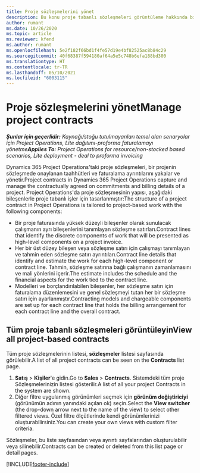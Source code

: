```yaml
---
title: Proje sözleşmelerini yönet
description: Bu konu proje tabanlı sözleşmeleri görüntüleme hakkında bilgi sağlar.
author: rumant
ms.date: 10/26/2020
ms.topic: article
ms.reviewer: kfend
ms.author: rumant
ms.openlocfilehash: 5e2f182f66bd1f4fe57d19e4bf82525ac8b84c29
ms.sourcegitcommit: 40f68387f594180af64a5e5c748b6efa188bd300
ms.translationtype: HT
ms.contentlocale: tr-TR
ms.lasthandoff: 05/10/2021
ms.locfileid: "6003115"
---
```

# <a name="manage-project-contracts"></a><span data-ttu-id="f328b-103">Proje sözleşmelerini yönet</span><span class="sxs-lookup"><span data-stu-id="f328b-103">Manage project contracts</span></span>

<span data-ttu-id="f328b-104">_**Şunlar için geçerlidir:** Kaynağı/stoğu tutulmayanları temel alan senaryolar için Project Operations, Lite dağıtımı-proforma faturalamayı yönetme_</span><span class="sxs-lookup"><span data-stu-id="f328b-104">_**Applies To:** Project Operations for resource/non-stocked based scenarios, Lite deployment - deal to proforma invoicing_</span></span>

<span data-ttu-id="f328b-105">Dynamics 365 Project Operations'taki proje sözleşmeleri, bir projenin sözleşmede onaylanan taahhütleri ve faturalama ayrıntılarını yakalar ve yönetir.</span><span class="sxs-lookup"><span data-stu-id="f328b-105">Project contracts in Dynamics 365 Project Operations capture and manage the contractually agreed on commitments and billing details of a project.</span></span> <span data-ttu-id="f328b-106">Project Operations'da proje sözleşmesinin yapısı, aşağıdaki bileşenlerle proje tabanlı işler için tasarlanmıştır:</span><span class="sxs-lookup"><span data-stu-id="f328b-106">The structure of a project contract in Project Operations is tailored to project-based work with the following components:</span></span>

- <span data-ttu-id="f328b-107">Bir proje faturasında yüksek düzeyli bileşenler olarak sunulacak çalışmanın ayrı bileşenlerini tanımlayan sözleşme satırları.</span><span class="sxs-lookup"><span data-stu-id="f328b-107">Contract lines that identify the discrete components of work that will be presented as high-level components on a project invoice.</span></span>
- <span data-ttu-id="f328b-108">Her bir üst düzey bileşen veya sözleşme satırı için çalışmayı tanımlayan ve tahmin eden sözleşme satırı ayrıntıları.</span><span class="sxs-lookup"><span data-stu-id="f328b-108">Contract line details that identify and estimate the work for each high-level component or contract line.</span></span> <span data-ttu-id="f328b-109">Tahmin, sözleşme satırına bağlı çalışmanın zamanlamasını ve mali yönlerini içerir.</span><span class="sxs-lookup"><span data-stu-id="f328b-109">The estimate includes the schedule and the financial aspects for the work tied to the contract line.</span></span>
- <span data-ttu-id="f328b-110">Modelleri ve borçlandırılabilen bileşenler, her sözleşme satırı için faturalama düzenlemesini ve genel sözleşmeyi tutan her bir sözleşme satırı için ayarlanmıştır.</span><span class="sxs-lookup"><span data-stu-id="f328b-110">Contracting models and chargeable components are set up for each contract line that holds the billing arrangement for each contract line and the overall contract.</span></span>

## <a name="view-all-project-based-contracts"></a><span data-ttu-id="f328b-111">Tüm proje tabanlı sözleşmeleri görüntüleyin</span><span class="sxs-lookup"><span data-stu-id="f328b-111">View all project-based contracts</span></span>

<span data-ttu-id="f328b-112">Tüm proje sözleşmelerinin listesi, **sözleşmeler** listesi sayfasında görülebilir.</span><span class="sxs-lookup"><span data-stu-id="f328b-112">A list of all project contracts can be seen on the **Contracts** list page.</span></span> 

1. <span data-ttu-id="f328b-113">**Satış** > **Kişiler**'e gidin.</span><span class="sxs-lookup"><span data-stu-id="f328b-113">Go to **Sales** > **Contracts**.</span></span> <span data-ttu-id="f328b-114">Sistemdeki tüm proje Sözleşmelerinizin listesi gösterilir.</span><span class="sxs-lookup"><span data-stu-id="f328b-114">A list of all your project Contracts in the system are shown.</span></span> 
2. <span data-ttu-id="f328b-115">Diğer filtre uygulanmış görünümleri seçmek için **görünüm değiştiriciyi** (görünümün adının yanındaki açılan ok) seçin.</span><span class="sxs-lookup"><span data-stu-id="f328b-115">Select the **View switcher** (the drop-down arrow next to the name of the view) to select other filtered views.</span></span> <span data-ttu-id="f328b-116">Özel filtre ölçütlerinde kendi görünümlerinizi oluşturabilirsiniz.</span><span class="sxs-lookup"><span data-stu-id="f328b-116">You can create your own views with custom filter criteria.</span></span>

<span data-ttu-id="f328b-117">Sözleşmeler, bu liste sayfasından veya ayrıntı sayfalarından oluşturulabilir veya silinebilir.</span><span class="sxs-lookup"><span data-stu-id="f328b-117">Contracts can be created or deleted from this list page or detail pages.</span></span>


[!INCLUDE[footer-include](../../includes/footer-banner.md)]